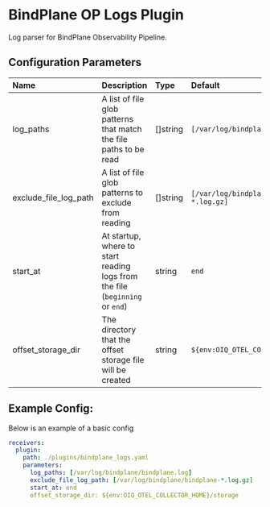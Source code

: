 # BindPlane OP Logs Plugin

Log parser for BindPlane Observability Pipeline.

## Configuration Parameters

| Name | Description | Type | Default | Required | Values |
|:-- |:-- |:-- |:-- |:-- |:-- |
| log_paths | A list of file glob patterns that match the file paths to be read | []string | `[/var/log/bindplane/bindplane.log]` | false |  |
| exclude_file_log_path | A list of file glob patterns to exclude from reading | []string | `[/var/log/bindplane/bindplane-*.log.gz]` | false |  |
| start_at | At startup, where to start reading logs from the file (`beginning` or `end`) | string | `end` | false | `beginning`, `end` |
| offset_storage_dir | The directory that the offset storage file will be created | string | `${env:OIQ_OTEL_COLLECTOR_HOME}/storage` | false |  |

## Example Config:

Below is an example of a basic config

```yaml
receivers:
  plugin:
    path: ./plugins/bindplane_logs.yaml
    parameters:
      log_paths: [/var/log/bindplane/bindplane.log]
      exclude_file_log_path: [/var/log/bindplane/bindplane-*.log.gz]
      start_at: end
      offset_storage_dir: ${env:OIQ_OTEL_COLLECTOR_HOME}/storage
```
